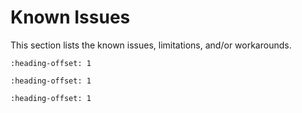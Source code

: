 # Known Issues

This section lists the known issues, limitations, and/or workarounds.


```{include} ../../../../release/known_issues/maximum_file_path_length_in_windows_7_operating_sy.md
:heading-offset: 1
```

```{include} ../../../../release/known_issues/SEGGERauto_jlink.md
:heading-offset: 1
```

```{include} ../../../../release/known_issues/EDMA_examples.md
:heading-offset: 1
```

